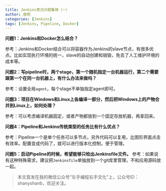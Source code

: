 ```yaml
---
title: Jenkins常见问题集锦（一）
author: 唐明
categories: [Jenkins]
tags: [Jenkins, Pipeline, Docker]
---
```

**问题1：Jenkins和Docker怎么结合？**

参考：Jenkins和Docker结合可以将容器作为Jenkins的slave节点，有很多优点。比如实现执行环境的统一，slave的自动创建和销毁，免去了人工维护环境的成本等。

**问题2：写pipeline时，两个stage，第一个随机指定一台机器运行，第二个需要跟第一个在同一台机器上，有什么办法来做吗？**

<!--以上为摘要内容-->

参考：设置全局`agent`，每个stage不单独指定agent即可。

**问题3：项目在Windows和Linux上各编译一部分，然后把Windows上的产物合并到Linux上，如何处理？**

参考：可以考虑编译机器固定，或者产物都放到一个固定存放机器，再拿回来。

**问题4：Pipeline和Jenkins传统类型的任务比有什么优点？**

参考：Pipeline一个是单个任务可以多节点，另外代码可以复用，比图形界面点击有效率。配置变成代码了，就可以进行版本化控制，便于管理。

**问题5：启动Pipeline的时候，希望能够只检出Jenkinsfile文件。**
参考：如果说有这种特殊需求，建议把`Jenkinsfile`单独放到一个git库里管理，不和应用源码放一起。

>本文首发在我的微信公众号“左手编程右手文化”上，公众号ID：shanyshanb，欢迎关注。